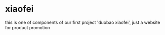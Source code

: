 # xiaofei
this is one of components of our first project 'duobao xiaofei', just a website for product promotion
